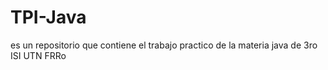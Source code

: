 # TPI-Java
es un repositorio que contiene el trabajo practico de la materia java de 3ro ISI UTN FRRo

